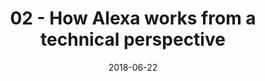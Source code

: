 ---
date: 2018-06-22
title: 02 - How Alexa works from a technical perspective
video_id: 9iNYtjgXJtQ
description: How Amazon Alexa works from a technical perspective.
categories:
  - Amazon-Alexa
resources:
  - name: Source code
    link: https://github.com/skilltemplates/
  - name: Dabble Lab
    link: https://dabblelab.com
type: Video
set: alexa-development-101
set_order: 2
---